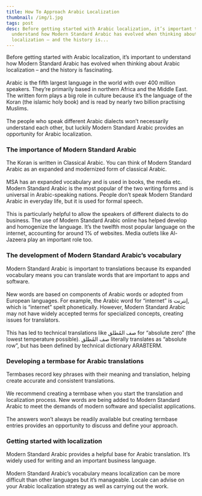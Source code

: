 ```yaml
---
title: How To Approach Arabic Localization
thumbnail: /img/1.jpg
tags: post
desc: Before getting started with Arabic localization, it’s important to
  understand how Modern Standard Arabic has evolved when thinking about Arabic
  localization – and the history is...
---
```

<!--StartFragment-->

Before getting started with Arabic localization, it’s important to understand how Modern Standard Arabic has evolved when thinking about Arabic localization – and the history is fascinating.\
\
Arabic is the fifth largest language in the world with over 400 million speakers. They’re primarily based in northern Africa and the Middle East. The written form plays a big role in culture because it’s the language of the Koran (the islamic holy book) and is read by nearly two billion practising Muslims.\
\
The people who speak different Arabic dialects won’t necessarily understand each other, but luckily Modern Standard Arabic provides an opportunity for Arabic localization.



### The importance of Modern Standard Arabic

The Koran is written in Classical Arabic. You can think of Modern Standard Arabic as an expanded and modernized form of classical Arabic.\
\
MSA has an expanded vocabulary and is used in books, the media etc. Modern Standard Arabic is the most popular of the two writing forms and is universal in Arabic-speaking nations. People don’t speak Modern Standard Arabic in everyday life, but it is used for formal speech.\
\
This is particularly helpful to allow the speakers of different dialects to do business. The use of Modern Standard Arabic online has helped develop and homogenize the language. It’s the twelfth most popular language on the internet, accounting for around 1% of websites. Media outlets like Al-Jazeera play an important role too.



### The development of Modern Standard Arabic’s vocabulary

Modern Standard Arabic is important to translations because its expanded vocabulary means you can translate words that are important to apps and software.\
\
New words are based on components of Arabic words or adopted from European languages. For example, the Arabic word for “internet” is إنترنت, which is “internet” spelt phonetically. However, Modern Standard Arabic may not have widely accepted terms for specialized concepts, creating issues for translators.\
\
This has led to technical translations like صف المُطلق for “absolute zero” (the lowest temperature possible). صف المُطلق literally translates as “absolute row”, but has been defined by technical dictionary ARABTERM.



### Developing a termbase for Arabic translations

Termbases record key phrases with their meaning and translation, helping create accurate and consistent translations.\
\
We recommend creating a termbase when you start the translation and localization process. New words are being added to Modern Standard Arabic to meet the demands of modern software and specialist applications.\
\
The answers won’t always be readily available but creating termbase entries provides an opportunity to discuss and define your approach.



### Getting started with localization

Modern Standard Arabic provides a helpful base for Arabic translation. It’s widely used for writing and an important business language.\
\
Modern Standard Arabic’s vocabulary means localization can be more difficult than other languages but it’s manageable. Locale can advise on your Arabic localization strategy as well as carrying out the work.



<!--EndFragment-->